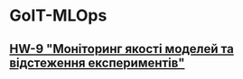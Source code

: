 # GoIT-MLOps

## [HW-9 "Моніторинг якості моделей та відстеження експериментів"](./mlops-experiments/README.md)